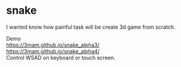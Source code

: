 # snake

I wanted know how painful task will be create 3d game from scratch.

Demo
<br>
https://3mam.github.io/snake_alpha3/
<br>
https://3mam.github.io/snake_alpha4/
<br>
Control WSAD on keyboard or touch screen.
